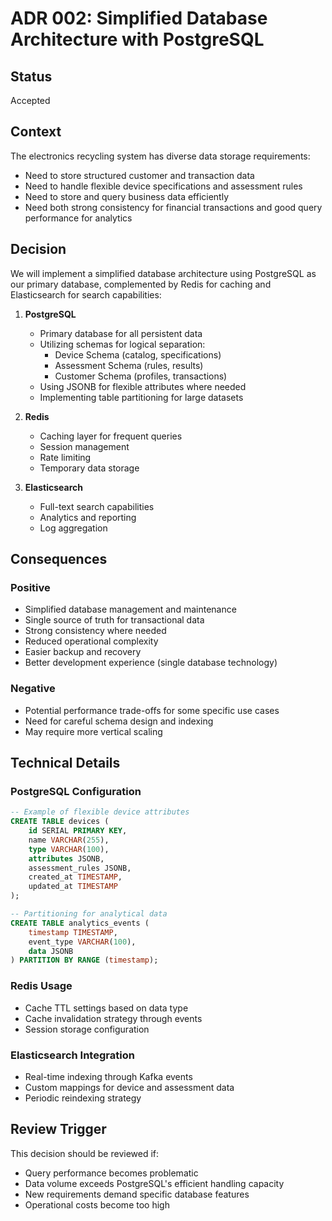 # ADR 002: Simplified Database Architecture with PostgreSQL

## Status
Accepted

## Context
The electronics recycling system has diverse data storage requirements:
- Need to store structured customer and transaction data
- Need to handle flexible device specifications and assessment rules
- Need to store and query business data efficiently
- Need both strong consistency for financial transactions and good query performance for analytics

## Decision
We will implement a simplified database architecture using PostgreSQL as our primary database, complemented by Redis for caching and Elasticsearch for search capabilities:

1. **PostgreSQL**
   - Primary database for all persistent data
   - Utilizing schemas for logical separation:
     - Device Schema (catalog, specifications)
     - Assessment Schema (rules, results)
     - Customer Schema (profiles, transactions)
   - Using JSONB for flexible attributes where needed
   - Implementing table partitioning for large datasets

2. **Redis**
   - Caching layer for frequent queries
   - Session management
   - Rate limiting
   - Temporary data storage

3. **Elasticsearch**
   - Full-text search capabilities
   - Analytics and reporting
   - Log aggregation

## Consequences

### Positive
- Simplified database management and maintenance
- Single source of truth for transactional data
- Strong consistency where needed
- Reduced operational complexity
- Easier backup and recovery
- Better development experience (single database technology)

### Negative
- Potential performance trade-offs for some specific use cases
- Need for careful schema design and indexing
- May require more vertical scaling

## Technical Details

### PostgreSQL Configuration
```sql
-- Example of flexible device attributes
CREATE TABLE devices (
    id SERIAL PRIMARY KEY,
    name VARCHAR(255),
    type VARCHAR(100),
    attributes JSONB,
    assessment_rules JSONB,
    created_at TIMESTAMP,
    updated_at TIMESTAMP
);

-- Partitioning for analytical data
CREATE TABLE analytics_events (
    timestamp TIMESTAMP,
    event_type VARCHAR(100),
    data JSONB
) PARTITION BY RANGE (timestamp);
```

### Redis Usage
- Cache TTL settings based on data type
- Cache invalidation strategy through events
- Session storage configuration

### Elasticsearch Integration
- Real-time indexing through Kafka events
- Custom mappings for device and assessment data
- Periodic reindexing strategy

## Review Trigger
This decision should be reviewed if:
- Query performance becomes problematic
- Data volume exceeds PostgreSQL's efficient handling capacity
- New requirements demand specific database features
- Operational costs become too high 